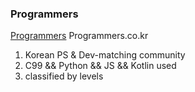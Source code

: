 ### Programmers

[Programmers](https://programmers.co.kr) Programmers.co.kr
1) Korean PS & Dev-matching community
2) C99 && Python && JS && Kotlin used
3) classified by levels

